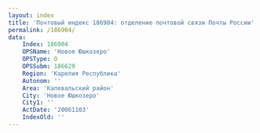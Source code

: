 ```yaml
---
layout: index
title: 'Почтовый индекс 186904: отделение почтовой связи Почты России'
permalink: /186904/
data:
    Index: 186904
    OPSName: 'Новое Юшкозеро'
    OPSType: О
    OPSSubm: 186629
    Region: 'Карелия Республика'
    Autonom: ''
    Area: 'Калевальский район'
    City: 'Новое Юшкозеро'
    City1: ''
    ActDate: '20061103'
    IndexOld: ''
---
```

